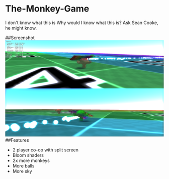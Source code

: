 The-Monkey-Game
===============

I don't know what this is Why would I know what this is? Ask Sean Cooke, he might know.

##Screenshot
![alt tag](Images/Screen_1.png)
##Features
- 2 player co-op with split screen
- Bloom shaders
- 2x more monkeys
- More balls
- More sky